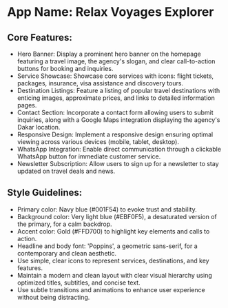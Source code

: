 # **App Name**: Relax Voyages Explorer

## Core Features:

- Hero Banner: Display a prominent hero banner on the homepage featuring a travel image, the agency's slogan, and clear call-to-action buttons for booking and inquiries.
- Service Showcase: Showcase core services with icons: flight tickets, packages, insurance, visa assistance and discovery tours.
- Destination Listings: Feature a listing of popular travel destinations with enticing images, approximate prices, and links to detailed information pages.
- Contact Section: Incorporate a contact form allowing users to submit inquiries, along with a Google Maps integration displaying the agency's Dakar location.
- Responsive Design: Implement a responsive design ensuring optimal viewing across various devices (mobile, tablet, desktop).
- WhatsApp Integration: Enable direct communication through a clickable WhatsApp button for immediate customer service.
- Newsletter Subscription: Allow users to sign up for a newsletter to stay updated on travel deals and news.

## Style Guidelines:

- Primary color: Navy blue (#001F54) to evoke trust and stability.
- Background color: Very light blue (#EBF0F5), a desaturated version of the primary, for a calm backdrop.
- Accent color: Gold (#FFD700) to highlight key elements and calls to action.
- Headline and body font: 'Poppins', a geometric sans-serif, for a contemporary and clean aesthetic.
- Use simple, clear icons to represent services, destinations, and key features.
- Maintain a modern and clean layout with clear visual hierarchy using optimized titles, subtitles, and concise text.
- Use subtle transitions and animations to enhance user experience without being distracting.